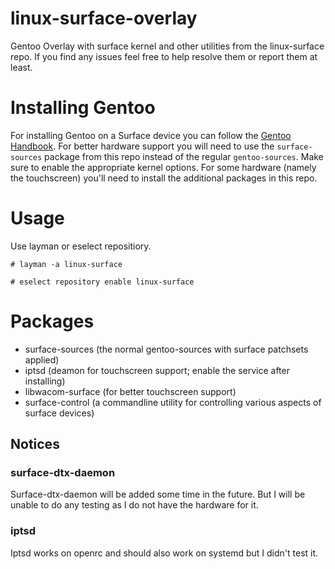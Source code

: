 # linux-surface-overlay
Gentoo Overlay with surface kernel and other utilities from the linux-surface repo. If you find any issues feel free to help resolve them or report them at least.

# Installing Gentoo
For installing Gentoo on a Surface device you can follow the [Gentoo Handbook](https://wiki.gentoo.org/wiki/Handbook:AMD64).
For better hardware support you will need to use the ```surface-sources``` package from this repo instead of the regular ```gentoo-sources```. Make sure to enable the appropriate kernel options. For some hardware (namely the touchscreen) you'll need to install the additional packages in this repo.

# Usage
Use layman or eselect repositiory.

```# layman -a linux-surface```

```# eselect repository enable linux-surface```


# Packages
- surface-sources (the normal gentoo-sources with surface patchsets applied)
- iptsd (deamon for touchscreen support; enable the service after installing)
- libwacom-surface (for better touchscreen support)
- surface-control (a commandline utility for controlling various aspects of surface devices)

## Notices
### surface-dtx-daemon
Surface-dtx-daemon will be added some time in the future. But I will be unable to do any testing as I do not have the hardware for it.
### iptsd
Iptsd works on openrc and should also work on systemd but I didn't test it.
